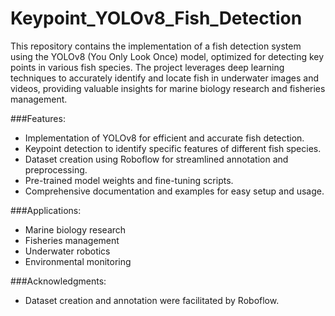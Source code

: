 # Keypoint_YOLOv8_Fish_Detection
This repository contains the implementation of a fish detection system using the YOLOv8 (You Only Look Once) model, optimized for detecting key points in various fish species. The project leverages deep learning techniques to accurately identify and locate fish in underwater images and videos, providing valuable insights for marine biology research and fisheries management.

###Features:
- Implementation of YOLOv8 for efficient and accurate fish detection.
- Keypoint detection to identify specific features of different fish species.
- Dataset creation using Roboflow for streamlined annotation and preprocessing.
- Pre-trained model weights and fine-tuning scripts.
- Comprehensive documentation and examples for easy setup and usage.

###Applications:
- Marine biology research
- Fisheries management
- Underwater robotics
- Environmental monitoring

###Acknowledgments:
- Dataset creation and annotation were facilitated by Roboflow.

